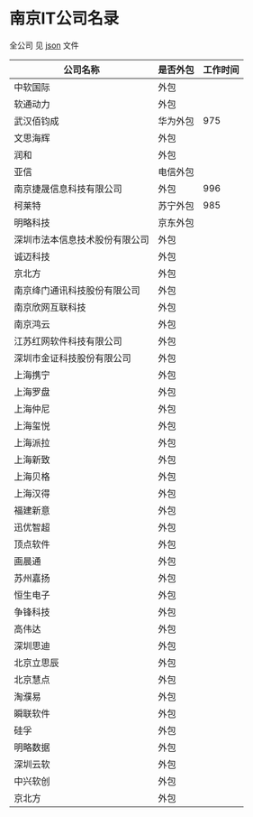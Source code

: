 # 南京IT公司名录

全公司 见 [json](./company-all.json) 文件

| 公司名称                       | 是否外包 | 工作时间 |
| ------------------------------ | -------- | -------- |
| 中软国际                       | 外包     |          |
| 软通动力                       | 外包     |          |
| 武汉佰钧成                     | 华为外包 | 975      |
| 文思海辉                       | 外包     |          |
| 润和                           | 外包     |          |
| 亚信                           | 电信外包 |          |
| 南京捷晟信息科技有限公司       | 外包     | 996      |
| 柯莱特                         | 苏宁外包 | 985      |
| 明略科技                       | 京东外包 |          |
| 深圳市法本信息技术股份有限公司 | 外包     |          |
| 诚迈科技                       | 外包     |          |
| 京北方                         | 外包     |          |
| 南京绛门通讯科技股份有限公司   | 外包     |          |
| 南京欣网互联科技               | 外包     |          |
| 南京鸿云                       | 外包     |          |
| 江苏红网软件科技有限公司       | 外包     |          |
| 深圳市金证科技股份有限公司     | 外包     |          |
| 上海携宁                       | 外包     |          |
| 上海罗盘                       | 外包     |          |
| 上海仲尼                       | 外包     |          |
| 上海玺悦                       | 外包     |          |
| 上海派拉                       | 外包     |          |
| 上海新致                       | 外包     |          |
| 上海贝格                       | 外包     |          |
| 上海汉得                       | 外包     |          |
| 福建新意                       | 外包     |          |
| 迅优智超                       | 外包     |          |
| 顶点软件                       | 外包     |          |
| 画晨通                         | 外包     |          |
| 苏州嘉扬                       | 外包     |          |
| 恒生电子                       | 外包     |          |
| 争锋科技                       | 外包     |          |
| 高伟达                         | 外包     |          |
| 深圳思迪                       | 外包     |          |
| 北京立思辰                     | 外包     |          |
| 北京慧点                       | 外包     |          |
| 淘濮易                         | 外包     |          |
| 瞬联软件                       | 外包     |          |
| 硅孚                           | 外包     |          |
| 明略数据                       | 外包     |          |
| 深圳云软                       | 外包     |          |
| 中兴软创                       | 外包     |          |
| 京北方                         | 外包     |          |


